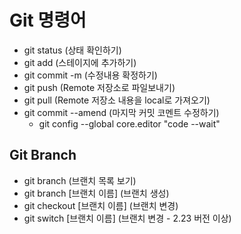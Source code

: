 # Git 명령어

- git status (상태 확인하기)
- git add (스테이지에 추가하기)
- git commit -m (수정내용 확정하기)
- git push (Remote 저장소로 파일보내기)
- git pull (Remote 저장소 내용을 local로 가져오기)
- git commit --amend (마지막 커밋 코멘트 수정하기)
    - git config --global core.editor "code --wait"

## Git Branch

- git branch (브랜치 목록 보기)
- git branch [브랜치 이름] (브랜치 생성)
- git checkout [브랜치 이름] (브랜치 변경)
- git switch [브랜치 이름] (브랜치 변경 - 2.23 버전 이상)